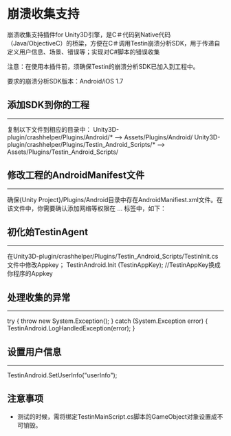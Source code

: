 崩溃收集支持
============

崩溃收集支持插件for Unity3D引擎，是C＃代码到Native代码（Java/ObjectiveC）的桥梁，方便在C＃调用Testin崩溃分析SDK，用于传递自定义用户信息、场景、错误等；实现对C#脚本的错误收集

注意：在使用本插件前，须确保Testin的崩溃分析SDK已加入到工程中。

要求的崩溃分析SDK版本：Android/iOS 1.7


## 添加SDK到你的工程
-----------
复制以下文件到相应的目录中：
Unity3D-plugin/crashhelper/Plugins/Android/* —> Assets/Plugins/Android/
Unity3D-plugin/crashhelper/Plugins/Testin_Android_Scripts/* —> Assets/Plugins/Testin_Android_Scripts/

## 修改工程的AndroidManifest文件
-----------
确保{Unity Project}/Plugins/Android目录中存在AndroidManifiest.xml文件。在该文件中，你需要确认添加网络等权限在<manifest> ... </manifest>标签中，如下：
<uses-permission android:name="android.permission.INTERNET"/>
<uses-permission android:name="android.permission.ACCESS_NETWORK_STATE"/>
<uses-permission android:name="android.permission.ACCESS_WIFI_STATE"/>
<uses-permission android:name="android.permission.READ_PHONE_STATE"/>
<uses-permission android:name="android.permission.READ_LOGS"/>
<uses-permission android:name="android.permission.GET_TASKS"/>

## 初化始TestinAgent
-----------
在Unity3D-plugin/crashhelper/Plugins/Testin_Android_Scripts/TestinInit.cs文件中修改Appkey；
TestinAndroid.Init (TestinAppKey); //TestinAppKey换成你程序的Appkey


## 处理收集的异常
-----------
try {
    throw new System.Exception();
} catch (System.Exception error) {
	TestinAndroid.LogHandledException(error);
}
		
## 设置用户信息
-----------
TestinAndroid.SetUserInfo("userInfo");

## 注意事项
- 测试的时候，需将绑定TestinMainScript.cs脚本的GameObject对象设置成不可销毁。

